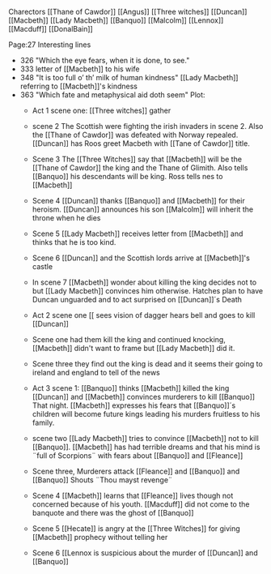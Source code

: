 
Charectors
[[Thane of Cawdor]]
[[Angus]]
[[Three witches]]
[[Duncan]]
[[Macbeth]]
[[Lady Macbeth]]
[[Banquo]]
[[Malcolm]]
[[Lennox]]
[[Macduff]]
[[DonalBain]]


Page:27
Interesting lines
 - 326 "Which the eye fears, when it is done, to see."
 - 333 letter of [[Macbeth]] to his wife
 - 348 "It is too full o’ th’ milk of human kindness" [[Lady Macbeth]] referring to [[Macbeth]]'s kindness
 - 363 "Which fate and metaphysical aid doth seem"
Plot:
	- Act 1 scene one: [[Three witches]] gather
	-  scene 2 The Scottish were fighting the irish invaders in scene 2. Also the [[Thane of Cawdor]] was defeated with Norway repealed. [[Duncan]] has Roos greet Macbeth with [[Tane of Cawdor]] title.
	- Scene 3 The [[Three Witches]] say that [[Macbeth]] will be the [[Thane of Cawdor]] the king and the Thane of Glimith. Also tells [[Banquo]] his descendants will be king. Ross tells nes to [[Macbeth]]
	- Scene 4 [[Duncan]] thanks [[Banquo]] and [[Macbeth]] for their heroism. [[Duncan]] announces his son [[Malcolm]] will inherit the throne when he dies
	- Scene 5 [[Lady Macbeth]] receives letter from [[Macbeth]] and thinks that he is too kind.
	- Scene 6 [[Duncan]] and the Scottish lords arrive at [[Macbeth]]'s castle
	- In scene 7 [[Macbeth]] wonder about killing the king decides not to but [[Lady Macbeth]] convinces him otherwise. Hatches plan to have Duncan unguarded and to act surprised on [[Duncan]]´s Death

	- Act 2 scene one [[ sees vision of dagger hears bell and goes to kill [[Duncan]]
	- Scene one had them kill the king and continued knocking, [[Macbeth]] didn't want to frame but [[Lady Macbeth]] did it.
	- Scene three they find out the king is dead and it seems their going to ireland and england to tell of the news

	- Act 3 scene 1: [[Banquo]] thinks [[Macbeth]] killed the king [[Duncan]] and [[Macbeth]] convinces murderers to kill [[Banquo]] That night. [[Macbeth]] expresses his fears that [[Banquo]]´s children will become future kings leading his murders fruitless to his family.
	- scene two [[Lady Macbeth]] tries to convince [[Macbeth]] not to kill [[Banquo]]. [[Macbeth]] has had terrible dreams and that his mind is ¨full of Scorpions¨ with fears about [[Banquo]] and [[Fleance]]
	- Scene three, Murderers attack [[Fleance]] and [[Banquo]] and [[Banquo]] Shouts ¨Thou mayst revenge¨
	- Scene 4 [[Macbeth]] learns that [[Fleance]] lives though not concerned because of his youth. [[Macduff]] did not come to the banquote and there was the ghost of [[Banquo]]
	- Scene 5 [[Hecate]] is angry at the [[Three Witches]] for giving [[Macbeth]] prophecy without telling her
	- Scene 6 [[Lennox is suspicious about the murder of [[Duncan]] and [[Banquo]] 


<!--stackedit_data:
eyJoaXN0b3J5IjpbLTE0NjIyNDcyNjYsLTE0NTQxOTEzNDQsMT
Q0NDUyMTgzNiwtNTg1NjgxOTgwLC0yMDUzMjQ4NjgxLC04NTMz
ODE3ODMsLTExODA3NTQ5NTAsMzUzNTY1NzE0LDE1OTc3OTYwOT
gsMTU0MTQyNjEyXX0=
-->